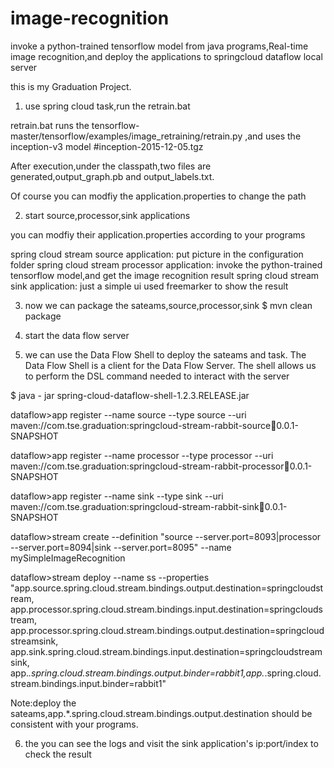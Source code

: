 # image-recognition
invoke a python-trained tensorflow model from java programs,Real-time image recognition,and deploy the applications to springcloud dataflow local server

this is my Graduation Project.

1. use spring cloud task,run the retrain.bat

  retrain.bat runs the tensorflow-master/tensorflow/examples/image_retraining/retrain.py ,and uses the inception-v3 model 
  #inception-2015-12-05.tgz

  After execution,under the classpath,two files are generated,output_graph.pb and output_labels.txt. 

  Of course you can modfiy the application.properties to change the path

2. start source,processor,sink applications

  you can modfiy their application.properties according to your programs

  spring cloud stream source application: put picture in the configuration folder
  spring cloud stream processor application: invoke the python-trained tensorflow model,and get the image recognition result
  spring cloud stream sink application: just a simple ui used freemarker to show the result

3. now we can package the sateams,source,processor,sink
  $ mvn clean package

4. start the data flow server

5. we can use the Data Flow Shell to deploy the sateams and task.
  The Data Flow Shell is a client for the Data Flow Server. The shell allows us to perform the DSL command needed to interact with the server

$ java - jar spring-cloud-dataflow-shell-1.2.3.RELEASE.jar

  dataflow>app register --name source --type source --uri maven://com.tse.graduation:springcloud-stream-rabbit-source:jar:0.0.1-SNAPSHOT

  dataflow>app register --name processor --type processor --uri maven://com.tse.graduation:springcloud-stream-rabbit-processor:jar:0.0.1-SNAPSHOT

  dataflow>app register --name sink --type sink --uri maven://com.tse.graduation:springcloud-stream-rabbit-sink:jar:0.0.1-SNAPSHOT

  dataflow>stream create --definition "source --server.port=8093|processor --server.port=8094|sink --server.port=8095" --name mySimpleImageRecognition

  dataflow>stream deploy --name ss --properties "app.source.spring.cloud.stream.bindings.output.destination=springcloudstream,
app.processor.spring.cloud.stream.bindings.input.destination=springcloudstream,
app.processor.spring.cloud.stream.bindings.output.destination=springcloudstreamsink,
app.sink.spring.cloud.stream.bindings.input.destination=springcloudstreamsink,
app.*.spring.cloud.stream.bindings.output.binder=rabbit1,app.*.spring.cloud.stream.bindings.input.binder=rabbit1"

  Note:deploy the sateams,app.*.spring.cloud.stream.bindings.output.destination should be consistent with your programs.

6. the you can see the logs and visit the sink application's ip:port/index to check the result

